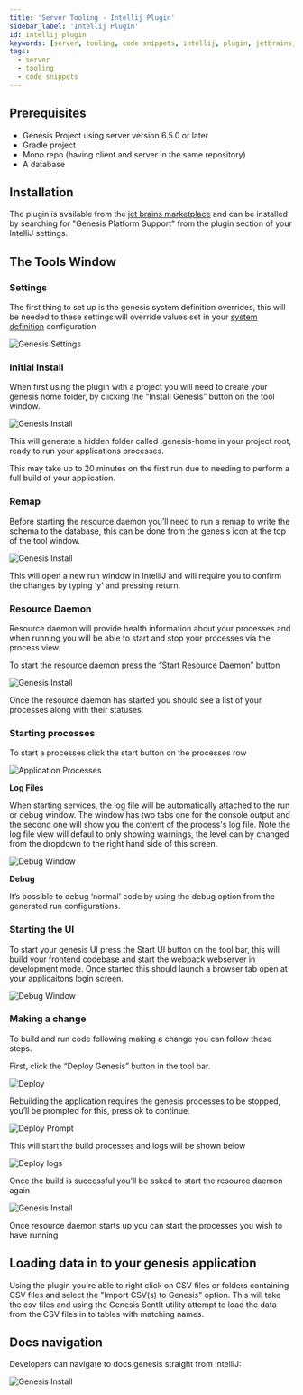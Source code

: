 ```yaml
---
title: 'Server Tooling - Intellij Plugin'
sidebar_label: 'Intellij Plugin'
id: intellij-plugin
keywords: [server, tooling, code snippets, intellij, plugin, jetbrains, local]
tags:
  - server
  - tooling
  - code snippets
---
```


## Prerequisites

 - Genesis Project using server version 6.5.0 or later
 - Gradle project
 - Mono repo (having client and server in the same repository)
 - A database

## Installation

The plugin is available from the [jet brains marketplace](https://plugins.jetbrains.com/plugin/21131-genesis-platform-support) and can be installed by searching for "Genesis Platform Support" from the plugin section of your IntelliJ settings.

## The Tools Window

### Settings

The first thing to set up is the genesis system definition overrides, this will be needed to these settings will override values set in your [system definition](/server/configuring-runtime/system-definitions/) configuration

![Genesis Settings](/img/intellij-settings.png)

### Initial Install

When first using the plugin with a project you will need to create your genesis home folder, by clicking the “Install Genesis” button on the tool window.

![Genesis Install](/img/intellij-install.png)

This will generate a hidden folder called .genesis-home in your project root, ready to run your applications processes.

This may take up to 20 minutes on the first run due to needing to perform a full build of your application.

### Remap

Before starting the resource daemon you’ll need to run a remap to write the schema to the database, this can be done from the genesis icon at the top of the tool window.

![Genesis Install](/img/intellij-remap.png)

This will open a new run window in IntelliJ and will require you to confirm the changes by typing ‘y’ and pressing return. 

### Resource Daemon

Resource daemon will provide health information about your processes and when running you will be able to start and stop your processes via the process view. 

To start the resource daemon press the “Start Resource Daemon” button 

![Genesis Install](/img/intellij-daemon.png)

Once the resource daemon has started you should see a list of your processes along with their statuses.

### Starting processes

To start a processes click the start button on the processes row

![Application Processes](/img/intellij-processes.png)

**Log Files**

When starting services, the log file will be automatically attached to the run or debug window.
The window has two tabs one for the console output and the second one will show you the content of the process's log file.
Note the log file view will defaul to only showing warnings, the level can by changed from the dropdown to the right hand side of this screen. 

![Debug Window](/img/intellij-debug.png)

**Debug**

It’s possible to debug ‘normal’ code by using the debug option from the generated run configurations.

### Starting the UI

To start your genesis UI press the Start UI button on the tool bar, this will build your frontend codebase and start the webpack webserver in development mode. 
Once started this should launch a browser tab open at your applicaitons login screen.

![Debug Window](/img/intellij-ui.png)

### Making a change

To build and run code following making a change you can follow these steps.

First, click the “Deploy Genesis” button in the tool bar.

![Deploy](/img/intellij-deploy1.png)

Rebuilding the application requires the genesis processes to be stopped, you’ll be prompted for this, press ok to continue. 

![Deploy Prompt](/img/intellij-deploy2.png)

This will start the build processes and logs will be shown below

![Deploy logs](/img/intellij-deploy3.png)

Once the build is successful you’ll be asked to start the resource daemon again

![Genesis Install](/img/intellij-daemon.png)

Once resource daemon starts up you can start the processes you wish to have running

## Loading data in to your genesis application

Using the plugin you're able to right click on CSV files or folders containing CSV files and select the "Import CSV(s) to Genesis" option.
This will take the csv files and using the Genesis SentIt utility attempt to load the data from the CSV files in to tables with matching names.

## Docs navigation

Developers can navigate to docs.genesis straight from IntelliJ:

![Genesis Install](/img/intellij-docs.png)

